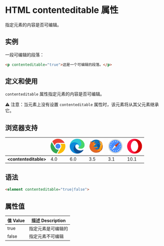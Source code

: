 HTML contenteditable 属性
===

指定元素的内容是否可编辑。

## 实例

一段可编辑的段落：

```html idoc:preview:iframe
<p contenteditable="true">这是一个可编辑的段落。</p>
```

## 定义和使用

`contenteditable` 属性指定元素的内容是否可编辑。

⚠️ 注意：当元素上没有设置 `contenteditable` 属性时，该元素将从其父元素继承它。

## 浏览器支持

| &nbsp; | ![chrome][1] | ![edge][2] | ![firefox][3] | ![safari][4] | ![opera][5] |
| ---- | ---- | ---- | ---- | ---- | ---- |
| __&lt;contenteditable&gt;__ | 4.0 | 6.0 | 3.5 | 3.1 | 10.1 |
<!--rehype:style=width: 100%; display: inline-table;-->

## 语法

```html
<element contenteditable="true|false">
```

## 属性值

值 Value | 描述 Description
---- | ----
true | 指定元素是可编辑的
false | 指定元素不可编辑
<!--rehype:style=width: 100%; display: inline-table;-->

[1]: ../../assets/chrome.svg
[2]: ../../assets/edge.svg
[3]: ../../assets/firefox.svg
[4]: ../../assets/safari.svg
[5]: ../../assets/opera.svg
